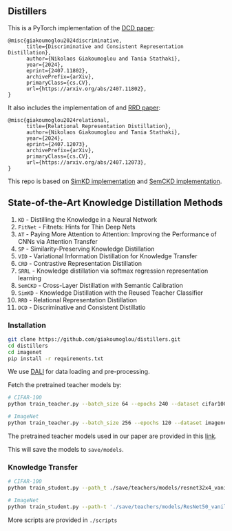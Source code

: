 ## Distillers

This is a PyTorch implementation of the [DCD paper](https://arxiv.org/abs/2407.11802):

```
@misc{giakoumoglou2024discriminative,
      title={Discriminative and Consistent Representation Distillation}, 
      author={Nikolaos Giakoumoglou and Tania Stathaki},
      year={2024},
      eprint={2407.11802},
      archivePrefix={arXiv},
      primaryClass={cs.CV},
      url={https://arxiv.org/abs/2407.11802}, 
}
```

It also includes the implementation of and [RRD paper](https://arxiv.org/abs/2407.12073):
```
@misc{giakoumoglou2024relational,
      title={Relational Representation Distillation}, 
      author={Nikolaos Giakoumoglou and Tania Stathaki},
      year={2024},
      eprint={2407.12073},
      archivePrefix={arXiv},
      primaryClass={cs.CV},
      url={https://arxiv.org/abs/2407.12073}, 
}
```

This repo is based on [SimKD implementation](https://github.com/DefangChen/SimKD) and [SemCKD implementation](https://github.com/DefangChen/SemCKD).

## State-of-the-Art Knowledge Distillation Methods

1. `KD` - Distilling the Knowledge in a Neural Network  
2. `FitNet` - Fitnets: Hints for Thin Deep Nets  
3. `AT` - Paying More Attention to Attention: Improving the Performance of CNNs via Attention Transfer  
4. `SP` - Similarity-Preserving Knowledge Distillation  
5. `VID` - Variational Information Distillation for Knowledge Transfer 
6. `CRD` - Contrastive Representation Distillation  
7. `SRRL` - Knowledge distillation via softmax regression representation learning
8. `SemCKD` - Cross-Layer Distillation with Semantic Calibration
9. `SimKD` - Knowledge Distillation with the Reused Teacher Classifier
10. `RRD` - Relational Representation Distillation
11. `DCD` - Discriminative and Consistent Distillatio


### Installation

```bash
git clone https://github.com/giakoumoglou/distillers.git
cd distillers
cd imagenet
pip install -r requirements.txt
```

We use [DALI](https://github.com/NVIDIA/DALI) for data loading and pre-processing.

Fetch the pretrained teacher models by:

```bash
# CIFAR-100
python train_teacher.py --batch_size 64 --epochs 240 --dataset cifar100 --model resnet32x4 --learning_rate 0.05 --lr_decay_epochs 150,180,210 --weight_decay 5e-4 --trial 0 --gpu_id 0

# ImageNet
python train_teacher.py --batch_size 256 --epochs 120 --dataset imagenet --model ResNet18 --learning_rate 0.1 --lr_decay_epochs 30,60,90 --weight_decay 1e-4 --num_workers 32 --gpu_id 0,1,2,3 --dist-url tcp://127.0.0.1:23333 --multiprocessing-distributed --dali gpu --trial 0 
```

The pretrained teacher models used in our paper are provided in this [link](https://drive.google.com/drive/folders/1j7b8TmftKIRC7ChUwAqVWPIocSiacvP4?usp=sharing). 

This will save the models to `save/models`.


### Knowledge Transfer

```bash
# CIFAR-100
python train_student.py --path_t ./save/teachers/models/resnet32x4_vanilla/resnet32x4_best.pth --distill simkd --model_s resnet8x4 -c 0 -d 0 -b 1 --trial 0

# ImageNet
python train_student.py --path-t './save/teachers/models/ResNet50_vanilla/ResNet50_best.pth' --batch_size 256 --epochs 120 --dataset imagenet --model_s ResNet18 --distill simkd -c 0 -d 0 -b 1 --learning_rate 0.1 --lr_decay_epochs 30,60,90 --weight_decay 1e-4 --num_workers 32 --gpu_id 0,1,2,3 --dist-url tcp://127.0.0.1:23444 --multiprocessing-distributed --dali gpu --trial 0 
```
More scripts are provided in `./scripts`